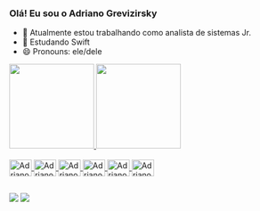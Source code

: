 ### Olá! Eu sou o Adriano Grevizirsky

- 🔭 Atualmente estou trabalhando como analista de sistemas Jr.
- 🌱 Estudando Swift
- 😄 Pronouns: ele/dele

 <div>
  <a href="https://github.com/grevizirsky">
  <img height="152em" src="https://github-readme-stats.vercel.app/api?username=grevizirsky&show_icons=true&theme=radical&include_all_commits=true&count_private=true"/>
  <img height="152em" src="https://github-readme-stats.vercel.app/api/top-langs/?username=grevizirsky&layout=compact&langs_count=7&theme=radical"/>
</div>
  <div style="display: inline_block"><br>
  <img align="center" alt="Adriano-Swift" height="30" width="40" src="https://cdn.jsdelivr.net/gh/devicons/devicon/icons/swift/swift-original.svg">
  <img align="center" alt="Adriano-Ts" height="30" width="40" src="https://cdn.jsdelivr.net/gh/devicons/devicon/icons/typescript/typescript-original.svg">
  <img align="center" alt="Adriano-React" height="30" width="40" src="https://cdn.jsdelivr.net/gh/devicons/devicon/icons/react/react-original.svg">
  <img align="center" alt="Adriano-HTML" height="30" width="40" src="https://cdn.jsdelivr.net/gh/devicons/devicon/icons/html5/html5-original.svg">
  <img align="center" alt="Adriano-CSS" height="30" width="40" src="https://cdn.jsdelivr.net/gh/devicons/devicon/icons/css3/css3-original.svg">
  <img align="center" alt="Adriano-Oracle" height="30" width="40" src="https://cdn.jsdelivr.net/gh/devicons/devicon/icons/oracle/oracle-original.svg">
</div>
  
##
  
  <a href = "mailto:grevizirsky@gmail.com"><img src="https://img.shields.io/badge/Gmail-D14836?style=for-the-badge&logo=gmail&logoColor=white" target="_blank"></a>
  <a href="https://www.linkedin.com/in/adriano-grevizirsky-leite/" target="_blank"><img src="https://img.shields.io/badge/-LinkedIn-%230077B5?style=for-the-badge&logo=linkedin&logoColor=white" target="_blank"></a>   

